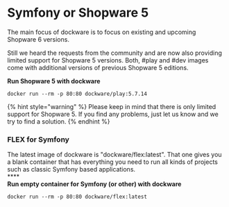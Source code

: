 # Symfony or Shopware 5

The main focus of dockware is to focus on existing and upcoming Shopware 6 versions.

Still we heard the requests from the community and are now also providing limited support for Shopware 5 versions. Both, #play and #dev images come with additional versions of previous Shopware 5 editions.

**Run Shopware 5 with dockware**

```
docker run --rm -p 80:80 dockware/play:5.7.14
```

{% hint style="warning" %}
Please keep in mind that there is only limited support for Shopware 5. If you find any problems, just let us know and we try to find a solution.
{% endhint %}

### **FLEX for Symfony**

The latest image of dockware is "dockware/flex:latest". That one gives you a blank container that has everything you need to run all kinds of projects such as classic Symfony based applications.\
****\
**Run empty container for Symfony (or other) with dockware**

```
docker run --rm -p 80:80 dockware/flex:latest
```

